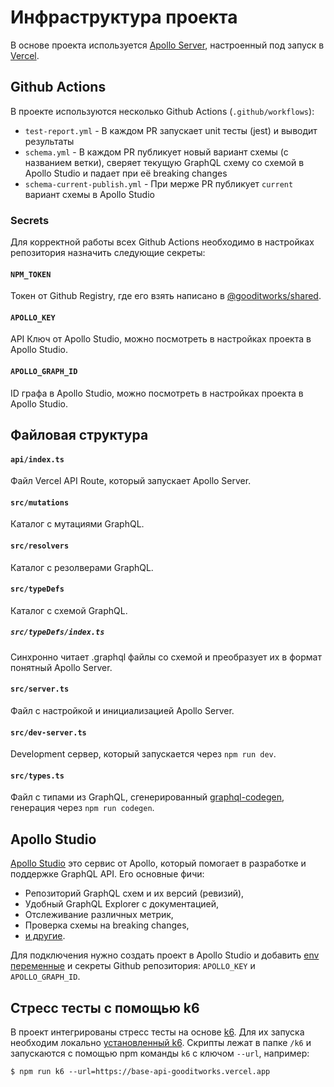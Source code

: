 # Инфраструктура проекта

В основе проекта используется [Apollo Server](https://www.apollographql.com/docs/apollo-server), настроенный под запуск в [Vercel](https://vercel.com).

## Github Actions

В проекте используются несколько Github Actions (`.github/workflows`):
- `test-report.yml` - В каждом PR запускает unit тесты (jest) и выводит результаты
- `schema.yml` - В каждом PR публикует новый вариант схемы (с названием ветки), сверяет текущую GraphQL схему со схемой в Apollo Studio и падает при eё breaking changes
- `schema-current-publish.yml` - При мерже PR публикует `current` вариант схемы в Apollo Studio

### Secrets

Для корректной работы всех Github Actions необходимо в настройках репозитория назначить следующие секреты:

#### `NPM_TOKEN`

Токен от Github Registry, где его взять написано в [@gooditworks/shared](https://github.com/gooditworks/shared#%D0%B8%D1%81%D0%BF%D0%BE%D0%BB%D1%8C%D0%B7%D0%BE%D0%B2%D0%B0%D0%BD%D0%B8%D0%B5).

#### `APOLLO_KEY`

API Ключ от Apollo Studio, можно посмотреть в настройках проекта в Apollo Studio.

#### `APOLLO_GRAPH_ID`

ID графа в Apollo Studio, можно посмотреть в настройках проекта в Apollo Studio.

## Файловая структура

#### `api/index.ts`
Файл Vercel API Route, который запускает Apollo Server.

#### `src/mutations`
Каталог с мутациями GraphQL.

#### `src/resolvers`
Каталог с резолверами GraphQL.

#### `src/typeDefs`
Каталог с схемой GraphQL.

##### `src/typeDefs/index.ts`
Синхронно читает .graphql файлы со схемой и преобразует их в формат понятный Apollo Server.

#### `src/server.ts`
Файл с настройкой и инициализацией Apollo Server.

#### `src/dev-server.ts`
Development сервер, который запускается через `npm run dev`.

#### `src/types.ts`
Файл с типами из GraphQL, сгенерированный [graphql-codegen](https://www.graphql-code-generator.com), генерация через `npm run codegen`.

## Apollo Studio

[Apollo Studio](https://www.apollographql.com/docs/studio) это сервис от Apollo, который помогает в разработке и поддержке GraphQL API. Его основные фичи:

- Репозиторий GraphQL схем и их версий (ревизий),
- Удобный GraphQL Explorer с документацией,
- Отслеживание различных метрик,
- Проверка схемы на breaking changes,
- [и другие](https://www.apollographql.com/docs/studio/#studio-features).

Для подключения нужно создать проект в Apollo Studio и добавить [env переменные](docs/development.md#Env%20%D0%BF%D0%B5%D1%80%D0%B5%D0%BC%D0%B5%D0%BD%D0%BD%D1%8B%D0%B5) и секреты Github репозитория: `APOLLO_KEY` и `APOLLO_GRAPH_ID`.

## Стресс тесты с помощью k6

В проект интегрированы стресс тесты на основе [k6](https://k6.io). Для их запуска необходим локально [установленный k6](https://k6.io/docs/getting-started/installation). Cкрипты лежат в папке `/k6` и запускаются с помощью npm команды `k6` с ключом `--url`, например:
```
$ npm run k6 --url=https://base-api-gooditworks.vercel.app
```
